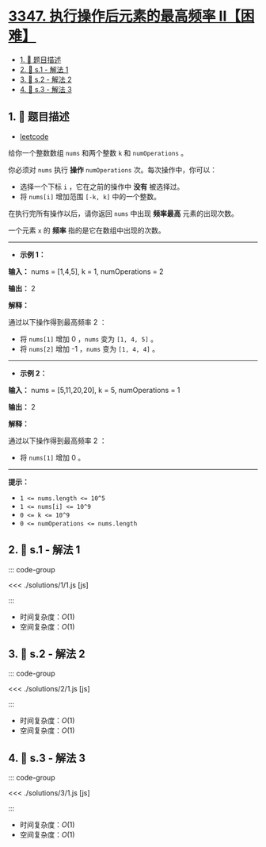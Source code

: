 # [3347. 执行操作后元素的最高频率 II【困难】](https://github.com/tnotesjs/TNotes.leetcode/tree/main/notes/3347.%20%E6%89%A7%E8%A1%8C%E6%93%8D%E4%BD%9C%E5%90%8E%E5%85%83%E7%B4%A0%E7%9A%84%E6%9C%80%E9%AB%98%E9%A2%91%E7%8E%87%20II%E3%80%90%E5%9B%B0%E9%9A%BE%E3%80%91)

<!-- region:toc -->

- [1. 📝 题目描述](#1--题目描述)
- [2. 🎯 s.1 - 解法 1](#2--s1---解法-1)
- [3. 🎯 s.2 - 解法 2](#3--s2---解法-2)
- [4. 🎯 s.3 - 解法 3](#4--s3---解法-3)

<!-- endregion:toc -->

## 1. 📝 题目描述

- [leetcode](https://leetcode.cn/problems/maximum-frequency-of-an-element-after-performing-operations-ii/)

给你一个整数数组 `nums` 和两个整数 `k` 和 `numOperations` 。

你必须对 `nums` 执行 **操作** `numOperations` 次。每次操作中，你可以：

- 选择一个下标 `i` ，它在之前的操作中 **没有** 被选择过。
- 将 `nums[i]` 增加范围 `[-k, k]` 中的一个整数。

在执行完所有操作以后，请你返回 `nums` 中出现 **频率最高** 元素的出现次数。

一个元素 `x` 的 **频率** 指的是它在数组中出现的次数。

---

- **示例 1：**

**输入：** nums = [1,4,5], k = 1, numOperations = 2

**输出：** 2

**解释：**

通过以下操作得到最高频率 2 ：

- 将 `nums[1]` 增加 0 ，`nums` 变为 `[1, 4, 5]` 。
- 将 `nums[2]` 增加 -1 ，`nums` 变为 `[1, 4, 4]` 。

---

- **示例 2：**

**输入：** nums = [5,11,20,20], k = 5, numOperations = 1

**输出：** 2

**解释：**

通过以下操作得到最高频率 2 ：

- 将 `nums[1]` 增加 0 。

---

**提示：**

- `1 <= nums.length <= 10^5`
- `1 <= nums[i] <= 10^9`
- `0 <= k <= 10^9`
- `0 <= numOperations <= nums.length`

## 2. 🎯 s.1 - 解法 1

::: code-group

<<< ./solutions/1/1.js [js]

:::

- 时间复杂度：$O(1)$
- 空间复杂度：$O(1)$

## 3. 🎯 s.2 - 解法 2

::: code-group

<<< ./solutions/2/1.js [js]

:::

- 时间复杂度：$O(1)$
- 空间复杂度：$O(1)$

## 4. 🎯 s.3 - 解法 3

::: code-group

<<< ./solutions/3/1.js [js]

:::

- 时间复杂度：$O(1)$
- 空间复杂度：$O(1)$
